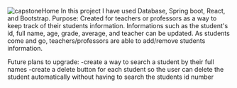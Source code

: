 ![capstoneHome](https://user-images.githubusercontent.com/80718484/123991289-956ae880-d998-11eb-82d0-ff263da4ddba.PNG)
In this project I have used Database, Spring boot, React, and Bootstrap.
Purpose: Created for teachers or professors as a way to keep track of their students information. Informations such as the student's id, full name, age, grade, average, and teacher can be updated.
As students come and go, teachers/professors are able to add/remove students information.



Future plans to upgrade:
  -create a way to search a student by their full names
  -create a delete button for each student so the user can delete the student automatically without having to search the students id number
